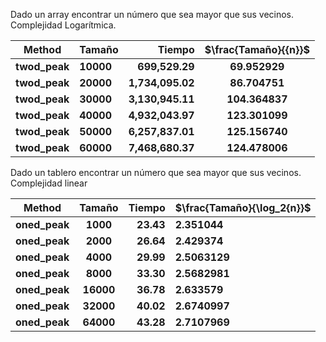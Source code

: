 Dado un array encontrar un número que sea mayor que sus vecinos. Complejidad Logarítmica. 

| Method        | Tamaño    | Tiempo           | $\frac{Tamaño}{{n}}$ |
|:-------------:| --------- | ----------------:|:--------------------:|
| **twod_peak** | **10000** | **699,529.29**   | **69.952929**        |
| **twod_peak** | **20000** | **1,734,095.02** | **86.704751**        |
| **twod_peak** | **30000** | **3,130,945.11** | **104.364837**       |
| **twod_peak** | **40000** | **4,932,043.97** | **123.301099**       |
| **twod_peak** | **50000** | **6,257,837.01** | **125.156740**       |
| **twod_peak** | **60000** | **7,468,680.37** | **124.478006**       |

Dado un tablero encontrar un número que sea mayor que sus vecinos. Complejidad linear

| Method        | Tamaño    | Tiempo    | $\frac{Tamaño}{\log_2{n}}$ |
|:-------------:|:---------:| ---------:| -------------------------- |
| **oned_peak** | **1000**  | **23.43** | **2.351044**               |
| **oned_peak** | **2000**  | **26.64** | **2.429374**               |
| **oned_peak** | **4000**  | **29.99** | **2.5063129**              |
| **oned_peak** | **8000**  | **33.30** | **2.5682981**              |
| **oned_peak** | **16000** | **36.78** | **2.633579**               |
| **oned_peak** | **32000** | **40.02** | **2.6740997**              |
| **oned_peak** | **64000** | **43.28** | **2.7107969**              |
